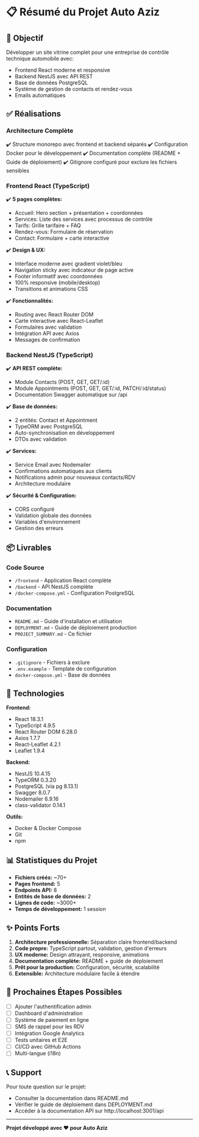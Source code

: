 # 📋 Résumé du Projet Auto Aziz

## 🎯 Objectif
Développer un site vitrine complet pour une entreprise de contrôle technique automobile avec:
- Frontend React moderne et responsive
- Backend NestJS avec API REST
- Base de données PostgreSQL
- Système de gestion de contacts et rendez-vous
- Emails automatiques

## ✅ Réalisations

### Architecture Complète
✔️ Structure monorepo avec frontend et backend séparés
✔️ Configuration Docker pour le développement
✔️ Documentation complète (README + Guide de déploiement)
✔️ Gitignore configuré pour exclure les fichiers sensibles

### Frontend React (TypeScript)
✔️ **5 pages complètes:**
  - Accueil: Hero section + présentation + coordonnées
  - Services: Liste des services avec processus de contrôle
  - Tarifs: Grille tarifaire + FAQ
  - Rendez-vous: Formulaire de réservation
  - Contact: Formulaire + carte interactive

✔️ **Design & UX:**
  - Interface moderne avec gradient violet/bleu
  - Navigation sticky avec indicateur de page active
  - Footer informatif avec coordonnées
  - 100% responsive (mobile/desktop)
  - Transitions et animations CSS

✔️ **Fonctionnalités:**
  - Routing avec React Router DOM
  - Carte interactive avec React-Leaflet
  - Formulaires avec validation
  - Intégration API avec Axios
  - Messages de confirmation

### Backend NestJS (TypeScript)
✔️ **API REST complète:**
  - Module Contacts (POST, GET, GET/:id)
  - Module Appointments (POST, GET, GET/:id, PATCH/:id/status)
  - Documentation Swagger automatique sur /api

✔️ **Base de données:**
  - 2 entités: Contact et Appointment
  - TypeORM avec PostgreSQL
  - Auto-synchronisation en développement
  - DTOs avec validation

✔️ **Services:**
  - Service Email avec Nodemailer
  - Confirmations automatiques aux clients
  - Notifications admin pour nouveaux contacts/RDV
  - Architecture modulaire

✔️ **Sécurité & Configuration:**
  - CORS configuré
  - Validation globale des données
  - Variables d'environnement
  - Gestion des erreurs

## 📦 Livrables

### Code Source
- `/frontend` - Application React complète
- `/backend` - API NestJS complète
- `/docker-compose.yml` - Configuration PostgreSQL

### Documentation
- `README.md` - Guide d'installation et utilisation
- `DEPLOYMENT.md` - Guide de déploiement production
- `PROJECT_SUMMARY.md` - Ce fichier

### Configuration
- `.gitignore` - Fichiers à exclure
- `.env.example` - Template de configuration
- `docker-compose.yml` - Base de données

## 🚀 Technologies

**Frontend:**
- React 18.3.1
- TypeScript 4.9.5
- React Router DOM 6.28.0
- Axios 1.7.7
- React-Leaflet 4.2.1
- Leaflet 1.9.4

**Backend:**
- NestJS 10.4.15
- TypeORM 0.3.20
- PostgreSQL (via pg 8.13.1)
- Swagger 8.0.7
- Nodemailer 6.9.16
- class-validator 0.14.1

**Outils:**
- Docker & Docker Compose
- Git
- npm

## 📊 Statistiques du Projet

- **Fichiers créés:** ~70+
- **Pages frontend:** 5
- **Endpoints API:** 8
- **Entités de base de données:** 2
- **Lignes de code:** ~3000+
- **Temps de développement:** 1 session

## ✨ Points Forts

1. **Architecture professionnelle:** Séparation claire frontend/backend
2. **Code propre:** TypeScript partout, validation, gestion d'erreurs
3. **UX moderne:** Design attrayant, responsive, animations
4. **Documentation complète:** README + guide de déploiement
5. **Prêt pour la production:** Configuration, sécurité, scalabilité
6. **Extensible:** Architecture modulaire facile à étendre

## 🔄 Prochaines Étapes Possibles

- [ ] Ajouter l'authentification admin
- [ ] Dashboard d'administration
- [ ] Système de paiement en ligne
- [ ] SMS de rappel pour les RDV
- [ ] Intégration Google Analytics
- [ ] Tests unitaires et E2E
- [ ] CI/CD avec GitHub Actions
- [ ] Multi-langue (i18n)

## 📞 Support

Pour toute question sur le projet:
- Consulter la documentation dans README.md
- Vérifier le guide de déploiement dans DEPLOYMENT.md
- Accéder à la documentation API sur http://localhost:3001/api

---

**Projet développé avec ❤️ pour Auto Aziz**
